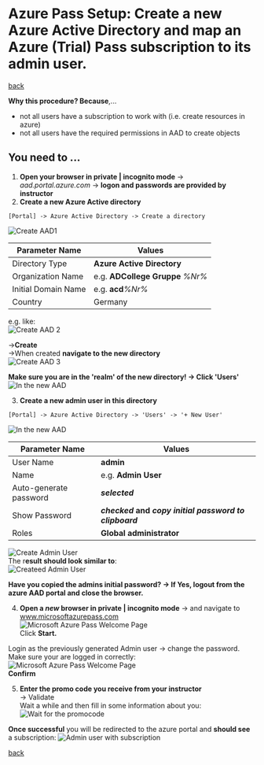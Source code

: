 # Azure Pass Setup: Create a new Azure Active Directory and map an Azure (Trial) Pass subscription to its admin user.

[back](../../README.md)  

**Why this procedure? Because**,... 
- not all users have a subscription to work with (i.e. create resources in azure)
- not all users have the required permissions in AAD to create objects

## You need to ... ##

1. **Open your browser in private | incognito mode** -> _aad.portal.azure.com_ -> **logon and passwords are provided by instructor**
2. **Create a new Azure Active directory**
```
[Portal] -> Azure Active Directory -> Create a directory
```
![Create AAD1](CreateAAD-1.PNG)  

| Parameter Name | Values  |
|---|---|
| Directory Type  |  **Azure Active Directory** |  
| Organization Name| e.g. **ADCollege Gruppe** _%Nr%_ |
| Initial Domain Name| e.g. **acd**_%Nr%_ |
| Country| Germany |  

e.g. like:  
![Create AAD 2](CreateAAD-2.PNG)  

->**Create**  
  ->When created **navigate to the new directory**  
![Create AAD 3](CreateAAD-3.PNG)  

**Make sure you are in the 'realm' of the new directory! -> Click 'Users'**  
![In the new AAD](AAD-CreateAdminUser-1.PNG)

3. **Create a new admin user in this directory**
```
[Portal] -> Azure Active Directory -> 'Users' -> '+ New User'
```
![In the new AAD](AAD-CreateAdminUser-2.PNG)  

| Parameter Name | Values  |
|---|---|
| User Name  |  **admin** |  
| Name| e.g. **Admin User** |
| Auto-generate password| **_selected_** |
| Show Password| **_checked_ and _copy initial password to clipboard_** |  
| Roles| **Global administrator** | 

![Create Admin User](AAD-CreateAdminUser-3.PNG)  
The r**esult should look similar to**:  
![Createed Admin User](AAD-CreateAdminUser-4.PNG)  

**Have you copied the admins initial password? -> If Yes, logout from the azure AAD portal and close the browser.**

4. **Open a _new_ browser in private | incognito mode** -> and navigate to www.microsoftazurepass.com  
![Microsoft Azure Pass Welcome Page](msazurepass1.png)  
Click **Start.**  

Login as the previously generated Admin user -> change the password. Make sure your are logged in correctly:  
![Microsoft Azure Pass Welcome Page](msazurepass3.png)  
**Confirm**  

5. **Enter the promo code you receive from your instructor**  
-> Validate  
Wait a while and then fill in some information about you:  
![Wait for the promocode](msazurepass4.png)
  
**Once successful** you will be redirected to the azure portal and **should see** a subscription: 
![Admin user with subscription](msazurepass5.png)


[back](../../README.md) 

